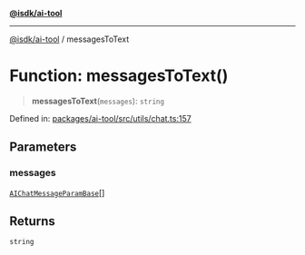 [**@isdk/ai-tool**](../README.md)

***

[@isdk/ai-tool](../globals.md) / messagesToText

# Function: messagesToText()

> **messagesToText**(`messages`): `string`

Defined in: [packages/ai-tool/src/utils/chat.ts:157](https://github.com/isdk/ai-tool.js/blob/7135b3a67072644f21685b76900b7f351401749e/src/utils/chat.ts#L157)

## Parameters

### messages

[`AIChatMessageParamBase`](../interfaces/AIChatMessageParamBase.md)[]

## Returns

`string`
